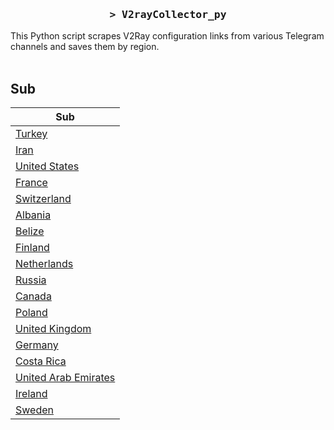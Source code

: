 <h3 align="center">
    <samp>&gt; V2rayCollector_py</samp>
</h3>

This Python script scrapes V2Ray configuration links from various Telegram channels and saves them by region.
<br>
<br>
## Sub
| Sub |
|-----|
| [Turkey](https://raw.githubusercontent.com/freetomaid/Vxray-country/main/sub/Turkey/config.txt) |
| [Iran](https://raw.githubusercontent.com/freetomaid/Vxray-country/main/sub/Iran/config.txt) |
| [United States](https://raw.githubusercontent.com/freetomaid/Vxray-country/main/sub/United%20States/config.txt) |
| [France](https://raw.githubusercontent.com/freetomaid/Vxray-country/main/sub/France/config.txt) |
| [Switzerland](https://raw.githubusercontent.com/freetomaid/Vxray-country/main/sub/Switzerland/config.txt) |
| [Albania](https://raw.githubusercontent.com/freetomaid/Vxray-country/main/sub/Albania/config.txt) |
| [Belize](https://raw.githubusercontent.com/freetomaid/Vxray-country/main/sub/Belize/config.txt) |
| [Finland](https://raw.githubusercontent.com/freetomaid/Vxray-country/main/sub/Finland/config.txt) |
| [Netherlands](https://raw.githubusercontent.com/freetomaid/Vxray-country/main/sub/Netherlands/config.txt) |
| [Russia](https://raw.githubusercontent.com/freetomaid/Vxray-country/main/sub/Russia/config.txt) |
| [Canada](https://raw.githubusercontent.com/freetomaid/Vxray-country/main/sub/Canada/config.txt) |
| [Poland](https://raw.githubusercontent.com/freetomaid/Vxray-country/main/sub/Poland/config.txt) |
| [United Kingdom](https://raw.githubusercontent.com/freetomaid/Vxray-country/main/sub/United%20Kingdom/config.txt) |
| [Germany](https://raw.githubusercontent.com/freetomaid/Vxray-country/main/sub/Germany/config.txt) |
| [Costa Rica](https://raw.githubusercontent.com/freetomaid/Vxray-country/main/sub/Costa%20Rica/config.txt) |
| [United Arab Emirates](https://raw.githubusercontent.com/freetomaid/Vxray-country/main/sub/United%20Arab%20Emirates/config.txt) |
| [Ireland](https://raw.githubusercontent.com/freetomaid/Vxray-country/main/sub/Ireland/config.txt) |
| [Sweden](https://raw.githubusercontent.com/freetomaid/Vxray-country/main/sub/Sweden/config.txt) |




















































































































































































































































































































































































































































































































































































































































































































































































































































































































































































































































































































































































































































































































































































































































































































































































































































































































































































































































































































































































































































































































































































































































































































































































































































































































































































































































































































































































































































































































































































































































































































































































































































































































































































































































































































































































